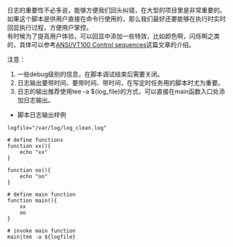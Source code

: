 日志的重要性不必多说，能够方便我们回头纠错，在大型的项目里是非常重要的。  
如果这个脚本是供用户直接在命令行使用的，那么我们最好还要能够在执行时实时回显执行过程，方便用户掌控。  
有时候为了提高用户体验，可以回显中添加一些特效，比如颜色啊，闪烁啊之类的，具体可以参考[ANSI/VT100 Control sequences](https://misc.flogisoft.com/bash/tip_colors_and_formatting)这篇文章的介绍。

注意：

1. 一些debug级别的信息，在脚本调试结束后需要关闭。
2. 日志输出要带时间、要带时间、带时间，在写定时任务用的脚本时尤为重要。
3. 日志的输出推荐使用tee -a ${log_file}的方式，可以直接在main函数入口处添加日志输出。
    

- 脚本日志输出样例

```text
logfile="/var/log/log_clean.log"

# define functions
function xx(){
    echo "xx"
}

function oo(){
    echo "oo"
}

# define main function
function main(){
    xx
    oo
}

# invoke main function
main|tee -a ${logfile}
```